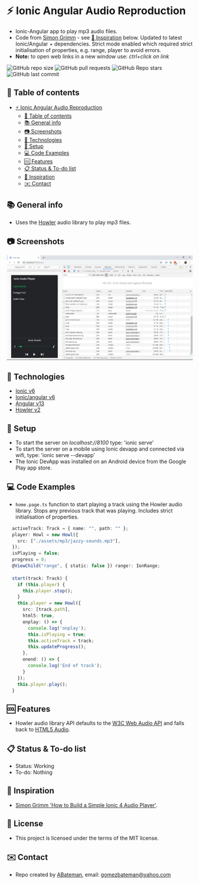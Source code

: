 # :zap: Ionic Angular Audio Reproduction

* Ionic-Angular app to play mp3 audio files.
* Code from [Simon Grimm](https://www.youtube.com/channel/UCZZPgUIorPao48a1tBYSDgg) - see [:clap: Inspiration](#clap-inspiration) below. Updated to latest Ionic/Angular + dependencies. Strict mode enabled which required strict initialisation of properties, e.g. range, player to avoid errors.
* **Note:** to open web links in a new window use: _ctrl+click on link_

![GitHub repo size](https://img.shields.io/github/repo-size/AndrewJBateman/ionic-angular-audiorep?style=plastic)
![GitHub pull requests](https://img.shields.io/github/issues-pr/AndrewJBateman/ionic-angular-audiorep?style=plastic)
![GitHub Repo stars](https://img.shields.io/github/stars/AndrewJBateman/ionic-angular-audiorep?style=plastic)
![GitHub last commit](https://img.shields.io/github/last-commit/AndrewJBateman/ionic-angular-audiorep?style=plastic)

## :page_facing_up: Table of contents

* [:zap: Ionic Angular Audio Reproduction](#zap-ionic-angular-audio-reproduction)
  * [:page_facing_up: Table of contents](#page_facing_up-table-of-contents)
  * [:books: General info](#books-general-info)
  * [:camera: Screenshots](#camera-screenshots)
  * [:signal_strength: Technologies](#signal_strength-technologies)
  * [:floppy_disk: Setup](#floppy_disk-setup)
  * [:computer: Code Examples](#computer-code-examples)
  * [:cool: Features](#cool-features)
  * [:clipboard: Status & To-do list](#clipboard-status--to-do-list)
  * [:clap: Inspiration](#clap-inspiration)
  * [:envelope: Contact](#envelope-contact)

## :books: General info

* Uses the [Howler](https://www.npmjs.com/package/howler) audio library to play mp3 files.

## :camera: Screenshots

![screenshot](./img/audio-player.png)

## :signal_strength: Technologies

* [Ionic v6](https://ionicframework.com/)
* [Ionic/angular v6](https://ionicframework.com/)
* [Angular v13](https://angular.io/)
* [Howler v2](https://www.npmjs.com/package/howler)

## :floppy_disk: Setup

* To start the server on _localhost://8100_ type: 'ionic serve'
* To start the server on a mobile using Ionic devapp and connected via wifi, type: 'ionic serve --devapp'
* The Ionic DevApp was installed on an Android device from the Google Play app store.

## :computer: Code Examples

* `home.page.ts` function to start playing a track using the Howler audio library. Stops any previous track that was playing. Includes strict initialisation of properties.

```typescript
  activeTrack: Track = { name: "", path: "" };
  player: Howl = new Howl({
    src: ["./assets/mp3/jazzy-sounds.mp3"],
  });
  isPlaying = false;
  progress = 0;
  @ViewChild("range", { static: false }) range!: IonRange;

  start(track: Track) {
    if (this.player) {
      this.player.stop();
    }
    this.player = new Howl({
      src: [track.path],
      html5: true,
      onplay: () => {
        console.log('onplay');
        this.isPlaying = true;
        this.activeTrack = track;
        this.updateProgress();
      },
      onend: () => {
        console.log('End of track');
      }
    });
    this.player.play();
  }
```

## :cool: Features

* Howler audio library API defaults to the [W3C Web Audio API](https://webaudio.github.io/web-audio-api/) and falls back to [HTML5 Audio](https://html.spec.whatwg.org/multipage/media.html#the-audio-element).

## :clipboard: Status & To-do list

* Status: Working
* To-do: Nothing

## :clap: Inspiration

* [Simon Grimm 'How to Build a Simple Ionic 4 Audio Player'](https://www.youtube.com/watch?v=d_rKawKDq58).

## :file_folder: License

* This project is licensed under the terms of the MIT license.

## :envelope: Contact

* Repo created by [ABateman](https://github.com/AndrewJBateman), email: gomezbateman@yahoo.com
